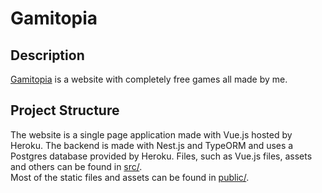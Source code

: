 # Gamitopia

## Description

[Gamitopia](http://gamitopia.herokuapp.com/) is a website with completely free games all made by me.

## Project Structure

The website is a single page application made with Vue.js hosted by Heroku. The backend is made with Nest.js and TypeORM and uses a Postgres database provided by Heroku. Files, such as Vue.js files, assets and others can be found in [src/](https://github.com/Jondolf/Gamitopia/tree/master/src).  
Most of the static files and assets can be found in [public/](https://github.com/Jondolf/Gamitopia/tree/master/public).
